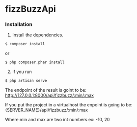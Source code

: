 # fizzBuzzApi

### Installation

1. Install the dependencies.

```sh
$ composer install
```

or

```sh
$ php composer.phar install
```

2. If you run

```sh
$ php artisan serve
```

The endpoint of the result is goint to be: http://127.0.0.1:8000/api/fizzbuzz/:min/:max

If you put the project in a virtualhost the enpoint is going to be: {SERVER_NAME}/api/fizzbuzz/:min/:max

Where min and max are two int numbers ex: -10, 20

